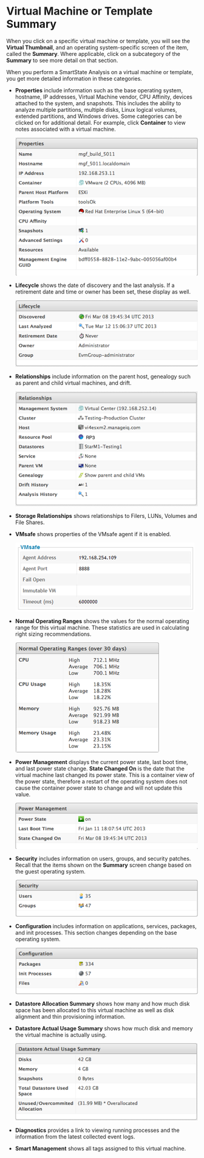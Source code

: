 # Virtual Machine or Template Summary

When you click on a specific virtual machine or template, you will see
the **Virtual Thumbnail**, and an operating system-specific screen of
the item, called the **Summary**. Where applicable, click on a
subcategory of the **Summary** to see more detail on that section.

<div class="note">

When you perform a SmartState Analysis on a virtual machine or template,
you get more detailed information in these categories.

</div>

  - **Properties** include information such as the base operating
    system, hostname, IP addresses, Virtual Machine vendor, CPU
    Affinity, devices attached to the system, and snapshots. This
    includes the ability to analyze multiple partitions, multiple disks,
    Linux logical volumes, extended partitions, and Windows drives. Some
    categories can be clicked on for additional detail. For example,
    click **Container** to view notes associated with a virtual machine.

    ![2167](/images/2167.png)

  - **Lifecycle** shows the date of discovery and the last analysis. If
    a retirement date and time or owner has been set, these display as
    well.

    ![2168](/images/2168.png)

  - **Relationships** include information on the parent host, genealogy
    such as parent and child virtual machines, and drift.

    ![2169](/images/2169.png)

  - **Storage Relationships** shows relationships to Filers, LUNs,
    Volumes and File Shares.

  - **VMsafe** shows properties of the VMsafe agent if it is enabled.

    ![2170](/images/2170.png)

  - **Normal Operating Ranges** shows the values for the normal
    operating range for this virtual machine. These statistics are used
    in calculating right sizing recommendations.

    ![2171](/images/2171.png)

  - **Power Management** displays the current power state, last boot
    time, and last power state change. **State Changed On** is the date
    that the virtual machine last changed its power state. This is a
    container view of the power state, therefore a restart of the
    operating system does not cause the container power state to change
    and will not update this value.

    ![2172](/images/2172.png)

  - **Security** includes information on users, groups, and security
    patches. Recall that the items shown on the **Summary** screen
    change based on the guest operating system.

    ![2173](/images/2173.png)

  - **Configuration** includes information on applications, services,
    packages, and init processes. This section changes depending on the
    base operating system.

    ![2174](/images/2174.png)

  - **Datastore Allocation Summary** shows how many and how much disk
    space has been allocated to this virtual machine as well as disk
    alignment and thin provisioning information.

  - **Datastore Actual Usage Summary** shows how much disk and memory
    the virtual machine is actually using.

    ![2175](/images/2175.png)

  - **Diagnostics** provides a link to viewing running processes and the
    information from the latest collected event logs.

  - **Smart Management** shows all tags assigned to this virtual
    machine.
